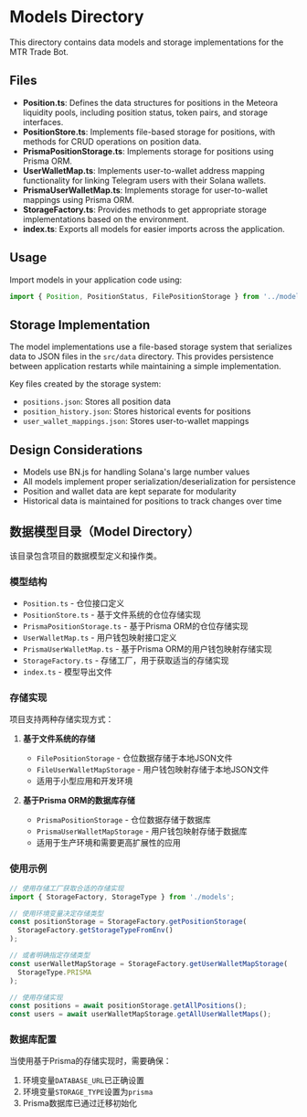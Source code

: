 # Models Directory

This directory contains data models and storage implementations for the MTR Trade Bot.

## Files

- **Position.ts**: Defines the data structures for positions in the Meteora liquidity pools, including position status, token pairs, and storage interfaces.
- **PositionStore.ts**: Implements file-based storage for positions, with methods for CRUD operations on position data.
- **PrismaPositionStorage.ts**: Implements storage for positions using Prisma ORM.
- **UserWalletMap.ts**: Implements user-to-wallet address mapping functionality for linking Telegram users with their Solana wallets.
- **PrismaUserWalletMap.ts**: Implements storage for user-to-wallet mappings using Prisma ORM.
- **StorageFactory.ts**: Provides methods to get appropriate storage implementations based on the environment.
- **index.ts**: Exports all models for easier imports across the application.

## Usage

Import models in your application code using:

```typescript
import { Position, PositionStatus, FilePositionStorage } from '../models';
```

## Storage Implementation

The model implementations use a file-based storage system that serializes data to JSON files in the `src/data` directory. This provides persistence between application restarts while maintaining a simple implementation.

Key files created by the storage system:
- `positions.json`: Stores all position data
- `position_history.json`: Stores historical events for positions
- `user_wallet_mappings.json`: Stores user-to-wallet mappings

## Design Considerations

- Models use BN.js for handling Solana's large number values
- All models implement proper serialization/deserialization for persistence
- Position and wallet data are kept separate for modularity
- Historical data is maintained for positions to track changes over time 

## 数据模型目录（Model Directory）

该目录包含项目的数据模型定义和操作类。

### 模型结构

- `Position.ts` - 仓位接口定义
- `PositionStore.ts` - 基于文件系统的仓位存储实现
- `PrismaPositionStorage.ts` - 基于Prisma ORM的仓位存储实现
- `UserWalletMap.ts` - 用户钱包映射接口定义
- `PrismaUserWalletMap.ts` - 基于Prisma ORM的用户钱包映射存储实现
- `StorageFactory.ts` - 存储工厂，用于获取适当的存储实现
- `index.ts` - 模型导出文件

### 存储实现

项目支持两种存储实现方式：

1. **基于文件系统的存储**
   - `FilePositionStorage` - 仓位数据存储于本地JSON文件
   - `FileUserWalletMapStorage` - 用户钱包映射存储于本地JSON文件
   - 适用于小型应用和开发环境

2. **基于Prisma ORM的数据库存储**
   - `PrismaPositionStorage` - 仓位数据存储于数据库
   - `PrismaUserWalletMapStorage` - 用户钱包映射存储于数据库
   - 适用于生产环境和需要更高扩展性的应用

### 使用示例

```typescript
// 使用存储工厂获取合适的存储实现
import { StorageFactory, StorageType } from './models';

// 使用环境变量决定存储类型
const positionStorage = StorageFactory.getPositionStorage(
  StorageFactory.getStorageTypeFromEnv()
);

// 或者明确指定存储类型
const userWalletMapStorage = StorageFactory.getUserWalletMapStorage(
  StorageType.PRISMA
);

// 使用存储实现
const positions = await positionStorage.getAllPositions();
const users = await userWalletMapStorage.getAllUserWalletMaps();
```

### 数据库配置

当使用基于Prisma的存储实现时，需要确保：

1. 环境变量`DATABASE_URL`已正确设置
2. 环境变量`STORAGE_TYPE`设置为`prisma`
3. Prisma数据库已通过迁移初始化 